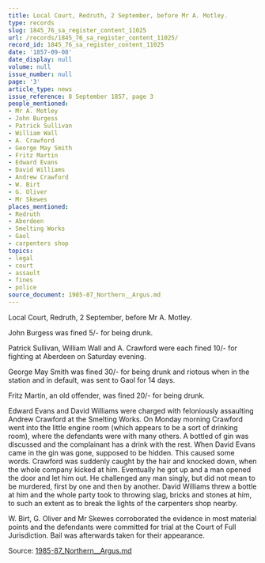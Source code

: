 ```yaml
---
title: Local Court, Redruth, 2 September, before Mr A. Motley.
type: records
slug: 1845_76_sa_register_content_11025
url: /records/1845_76_sa_register_content_11025/
record_id: 1845_76_sa_register_content_11025
date: '1857-09-08'
date_display: null
volume: null
issue_number: null
page: '3'
article_type: news
issue_reference: 8 September 1857, page 3
people_mentioned:
- Mr A. Motley
- John Burgess
- Patrick Sullivan
- William Wall
- A. Crawford
- George May Smith
- Fritz Martin
- Edward Evans
- David Williams
- Andrew Crawford
- W. Birt
- G. Oliver
- Mr Skewes
places_mentioned:
- Redruth
- Aberdeen
- Smelting Works
- Gaol
- carpenters shop
topics:
- legal
- court
- assault
- fines
- police
source_document: 1985-87_Northern__Argus.md
---
```


Local Court, Redruth, 2 September, before Mr A. Motley.

John Burgess was fined 5/- for being drunk.

Patrick Sullivan, William Wall and A. Crawford were each fined 10/- for fighting at Aberdeen on Saturday evening.

George May Smith was fined 30/- for being drunk and riotous when in the station and in default, was sent to Gaol for 14 days.

Fritz Martin, an old offender, was fined 20/- for being drunk.

Edward Evans and David Williams were charged with feloniously assaulting Andrew Crawford at the Smelting Works.  On Monday morning Crawford went into the little engine room (which appears to be a sort of drinking room), where the defendants were with many others.  A bottled of gin was discussed and the complainant has a drink with the rest.  When David Evans came in the gin was gone, supposed to be hidden.  This caused some words.  Crawford was suddenly caught by the hair and knocked down, when the whole company kicked at him.  Eventually he got up and a man opened the door and let him out.  He challenged any man singly, but did not mean to be murdered, first by one and then by another.  David Williams threw a bottle at him and the whole party took to throwing slag, bricks and stones at him, to such an extent as to break the lights of the carpenters shop nearby.

W. Birt, G. Oliver and Mr Skewes corroborated the evidence in most material points and the defendants were committed for trial at the Court of Full Jurisdiction.  Bail was afterwards taken for their appearance.

Source: [1985-87_Northern__Argus.md](/downloads/markdown/1985-87_Northern__Argus.md)
